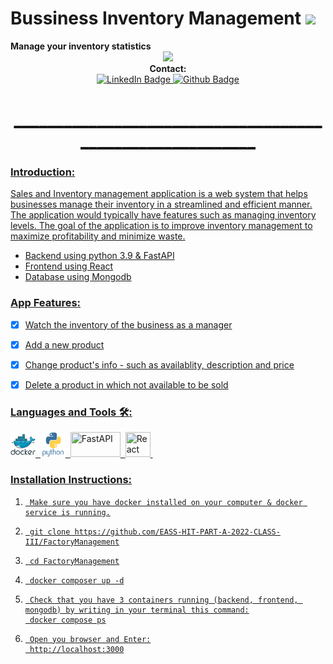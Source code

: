 
<h1>
   Bussiness Inventory Management
  <img src="https://cdn.icon-icons.com/icons2/1727/PNG/512/3986728-online-shop-store-store-icon_112980.png" width="45"/>
</h1>
<b>Manage your inventory statistics</b>
<div id="header" align="center">
  <img src="https://media0.giphy.com/media/3ohs7UjgdqCnkEYcsE/giphy.gif?cid=ecf05e47ffplcq3idmdjldxwzrrt1wca8wph73v5607pzei0&rid=giphy.gif&ct=g" width="200"/>
</div>

<div id="badges" align="center">
   <b>Contact:</b>
   <br />
  <a href="https://www.linkedin.com/in/koral-tayeb">
    <img src="https://img.shields.io/badge/LinkedIn-blue?style=for-the-badge&logo=linkedin&logoColor=white" alt="LinkedIn Badge"/>
  <a href="https://github.com/koralt">
  <img src="https://img.shields.io/badge/github-gray?style=for-the-badge&logo=github&logoColor=white" alt="Github Badge"/>
</div>
    
<h1 align="center">__________________________________________________________</h1>
   
### Introduction:
Sales and Inventory management application is a web system that helps businesses manage their inventory in a streamlined and efficient manner.<br/>
The application would typically have features such as managing inventory levels. The goal of the application is to improve inventory management to maximize profitability and minimize waste.
* Backend using python 3.9 & FastAPI
* Frontend using React
* Database using Mongodb
     
     
### App Features:
- [x] Watch the inventory of the business as a manager
- [x] Add a new product
- [x] Change product's info - such as availablity, description and price
- [x] Delete a product in which not available to be sold
    
    
### Languages and Tools :hammer_and_wrench::
<div>
   <img src="https://raw.githubusercontent.com/devicons/devicon/1119b9f84c0290e0f0b38982099a2bd027a48bf1/icons/docker/docker-original-wordmark.svg" title="Docker" width="40" height="40"/>&nbsp;
   <img src="https://raw.githubusercontent.com/devicons/devicon/1119b9f84c0290e0f0b38982099a2bd027a48bf1/icons/python/python-original-wordmark.svg" title="Python" width="40" height="40"/>&nbsp;
   <img src="https://upload.wikimedia.org/wikiversity/en/8/8c/FastAPI_logo.png" title="FastAPI" width="80" height="40"/>&nbsp;
   <img src="https://cdn.jsdelivr.net/gh/devicons/devicon/icons/react/react-original-wordmark.svg" title="React" width="40" height="40"/>&nbsp;
</div>
 
 <div><div/>
 
 ### Installation Instructions:
 1.
         Make sure you have docker installed on your computer & docker service is running.
 2.
         git clone https://github.com/EASS-HIT-PART-A-2022-CLASS-III/FactoryManagement
 3.
         cd FactoryManagement

 4.
         docker composer up -d


 5.
         Check that you have 3 containers running (backend, frontend, mongodb) by writing in your terminal this command:
         docker compose ps

 6.
         Open you browser and Enter:
         http://localhost:3000
